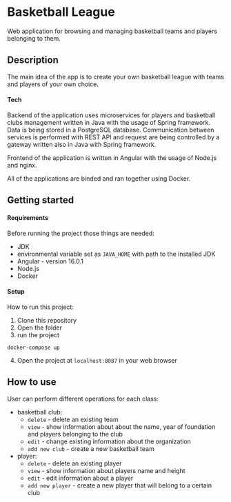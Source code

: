 # Basketball League

Web application for browsing and managing basketball teams and players belonging to them.

## Description
The main idea of the app is to create your own basketball league with teams and players of your own choice.

#### Tech
Backend of the application uses microservices for players and basketball clubs management written in Java with the usage of Spring framework. Data is being stored in a PostgreSQL database. Communication between services is performed with REST API and request are being controlled by a gateway written also in Java with Spring framework. 

Frontend of the application is written in Angular with the usage of Node.js and nginx.

All of the applications are binded and ran together using Docker. 

## Getting started
#### Requirements
Before running the project those things are needed:
- JDK
- environmental variable set as `JAVA_HOME` with path to the installed JDK
- Angular - version 16.0.1
- Node.js
- Docker

#### Setup
How to run this project:
1. Clone this repository
2. Open the folder
3. run the project
```
docker-compose up
```
4. Open the project at `localhost:8087` in your web browser


## How to use
User can perform different operations for each class:
- basketball club:
    - `delete` - delete an existing team
    - `view` - show information about about the name, year of foundation and players belonging to the club
    - `edit` - change existing information about the organization
    - `add new club` - create a new basketball team
- player:
    - `delete` - delete an existing player
    - `view` - show information about players name and height
    - `edit` - edit information about a player
    - `add new player` - create a new player that will belong to a certain club